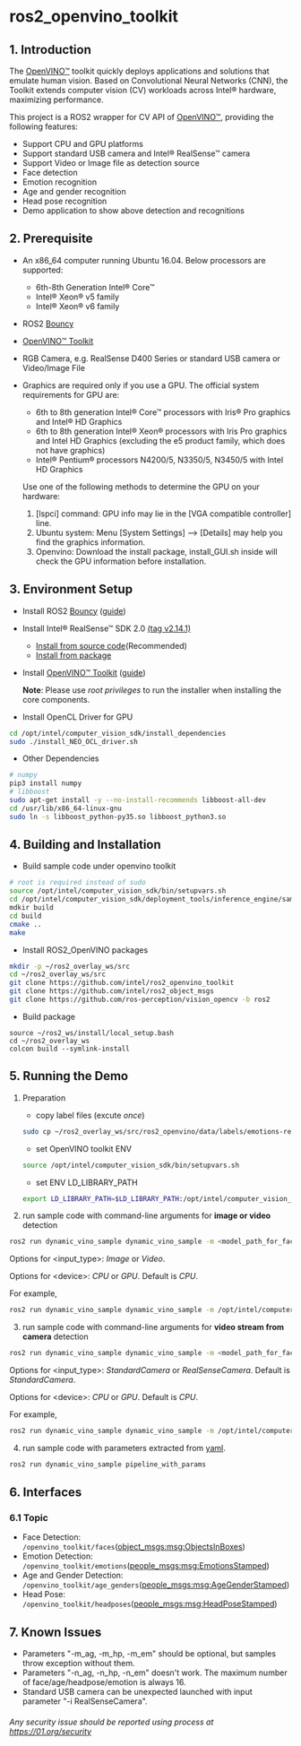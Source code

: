# ros2_openvino_toolkit

## 1. Introduction
The [OpenVINO™](https://software.intel.com/en-us/openvino-toolkit) toolkit quickly deploys applications and solutions that emulate human vision. Based on Convolutional Neural Networks (CNN), the Toolkit extends computer vision (CV) workloads across Intel® hardware, maximizing performance.

This project is a ROS2 wrapper for CV API of [OpenVINO™](https://software.intel.com/en-us/openvino-toolkit), providing the following features:
* Support CPU and GPU platforms
* Support standard USB camera and Intel® RealSense™ camera
* Support Video or Image file as detection source
* Face detection
* Emotion recognition
* Age and gender recognition
* Head pose recognition
* Demo application to show above detection and recognitions

## 2. Prerequisite
- An x86_64 computer running Ubuntu 16.04. Below processors are supported:
	* 6th-8th Generation Intel® Core™
	* Intel® Xeon® v5 family
	* Intel®  Xeon® v6 family
- ROS2 [Bouncy](https://github.com/ros2/ros2/wiki)
- [OpenVINO™ Toolkit](https://software.intel.com/en-us/openvino-toolkit)
- RGB Camera, e.g. RealSense D400 Series or standard USB camera or Video/Image File
- Graphics are required only if you use a GPU. The official system requirements for GPU are:
  * 6th to 8th generation Intel® Core™ processors with Iris® Pro graphics and Intel® HD Graphics
  * 6th to 8th generation Intel® Xeon® processors with Iris Pro graphics and Intel HD Graphics (excluding the e5 product family, which does not have graphics)
  * Intel® Pentium® processors N4200/5, N3350/5, N3450/5 with Intel HD Graphics

  Use one of the following methods to determine the GPU on your hardware:
  1. [lspci] command: GPU info may lie in the [VGA compatible controller] line.
  2. Ubuntu system: Menu [System Settings] --> [Details] may help you find the graphics information.
  3. Openvino: Download the install package, install_GUI.sh inside will check the GPU information before installation.

## 3. Environment Setup
- Install ROS2 [Bouncy](https://github.com/ros2/ros2/wiki) ([guide](https://github.com/ros2/ros2/wiki/Linux-Development-Setup))
- Install Intel® RealSense™ SDK 2.0 [(tag v2.14.1)](https://github.com/IntelRealSense/librealsense/tree/v2.14.1)
	* [Install from source code](https://github.com/IntelRealSense/librealsense/blob/v2.14.1/doc/installation.md)(Recommended)
	* [Install from package](https://github.com/IntelRealSense/librealsense/blob/v2.14.1/doc/distribution_linux.md)
- Install [OpenVINO™ Toolkit](https://software.intel.com/en-us/openvino-toolkit) ([guide](https://software.intel.com/en-us/articles/OpenVINO-Install-Linux))

	**Note**: Please use  *root privileges* to run the installer when installing the core components.
- Install OpenCL Driver for GPU
```bash
cd /opt/intel/computer_vision_sdk/install_dependencies
sudo ./install_NEO_OCL_driver.sh
```
- Other Dependencies
```bash
# numpy
pip3 install numpy
# libboost
sudo apt-get install -y --no-install-recommends libboost-all-dev
cd /usr/lib/x86_64-linux-gnu
sudo ln -s libboost_python-py35.so libboost_python3.so
```

## 4. Building and Installation
- Build sample code under openvino toolkit
```bash
# root is required instead of sudo
source /opt/intel/computer_vision_sdk/bin/setupvars.sh
cd /opt/intel/computer_vision_sdk/deployment_tools/inference_engine/samples/
mdkir build
cd build
cmake ..
make
```

- Install ROS2_OpenVINO packages
```bash
mkdir -p ~/ros2_overlay_ws/src
cd ~/ros2_overlay_ws/src
git clone https://github.com/intel/ros2_openvino_toolkit
git clone https://github.com/intel/ros2_object_msgs
git clone https://github.com/ros-perception/vision_opencv -b ros2
```

- Build package
```
source ~/ros2_ws/install/local_setup.bash
cd ~/ros2_overlay_ws
colcon build --symlink-install
```

## 5. Running the Demo
1.  Preparation
	-  copy label files (excute _once_)
	```bash
	sudo cp ~/ros2_overlay_ws/src/ros2_openvino/data/labels/emotions-recognition/FP32/emotions-recognition-retail-0003.labels /opt/intel/computer_vision_sdk/deployment_tools/intel_models/emotions-recognition-retail-0003/FP32
	```
	- set OpenVINO toolkit ENV
	```bash
	source /opt/intel/computer_vision_sdk/bin/setupvars.sh
	```
	- set ENV LD_LIBRARY_PATH
	```bash
	export LD_LIBRARY_PATH=$LD_LIBRARY_PATH:/opt/intel/computer_vision_sdk/deployment_tools/inference_engine/samples/build/intel64/Release/lib
	```

2.  run sample code with command-line arguments for <b>image or video</b> detection
```bash
ros2 run dynamic_vino_sample dynamic_vino_sample -m <model_path_for_face_detection> -m_em <model_path_for_emotion_detection> -m_ag <model_path_for_age_and_gender_detection> -m-hp <model_path_for_headpose_detection> -i <input_type> -i_path <file_directory> -d <device> -d_em <device> -d_ag <device> -d_hp <device>
```

Options for &lt;input_type&gt;: _Image_ or _Video_.

Options for &lt;device&gt;: _CPU_ or _GPU_. Default is _CPU_. 
    
For example,
```bash
ros2 run dynamic_vino_sample dynamic_vino_sample -m /opt/intel/computer_vision_sdk/deployment_tools/intel_models/face-detection-adas-0001/FP32/face-detection-adas-0001.xml -m_em /opt/intel/computer_vision_sdk/deployment_tools/intel_models/emotions-recognition-retail-0003/FP32/emotions-recognition-retail-0003.xml -m_ag /opt/intel/computer_vision_sdk/deployment_tools/intel_models/age-gender-recognition-retail-0013/FP32/age-gender-recognition-retail-0013.xml -m-hp /opt/intel/computer_vision_sdk/deployment_tools/intel_models/head-pose-estimation-adas-0001/FP32/head-pose-estimation-adas-0001.xml -i Image -i_path <file_directory> -d CPU -d_em CPU -d_ag GPU -d_hp GPU
```

3. run sample code with command-line arguments for <b>video stream from camera</b> detection
```bash
ros2 run dynamic_vino_sample dynamic_vino_sample -m <model_path_for_face_detection> -m_em <model_path_for_emotion_detection> -m_ag <model_path_for_age_and_gender_detection> -m-hp <model_path_for_headpose_detection> -i <input_type> -d <device> -d_em <device> -d_ag <device> -d_hp <device>
```

Options for &lt;input_type&gt;: _StandardCamera_ or _RealSenseCamera_. Default is _StandardCamera_.

Options for &lt;device&gt;: _CPU_ or _GPU_. Default is _CPU_. 
    
For example, 
```bash
ros2 run dynamic_vino_sample dynamic_vino_sample -m /opt/intel/computer_vision_sdk/deployment_tools/intel_models/face-detection-adas-0001/FP32/face-detection-adas-0001.xml -m_em /opt/intel/computer_vision_sdk/deployment_tools/intel_models/emotions-recognition-retail-0003/FP32/emotions-recognition-retail-0003.xml -m_ag /opt/intel/computer_vision_sdk/deployment_tools/intel_models/age-gender-recognition-retail-0013/FP32/age-gender-recognition-retail-0013.xml -m-hp /opt/intel/computer_vision_sdk/deployment_tools/intel_models/head-pose-estimation-adas-0001/FP32/head-pose-estimation-adas-0001.xml -i StandardCamera -d CPU -d_em CPU -d_ag GPU -d_hp GPU
```
4. run sample code with parameters extracted from [yaml](https://github.intel.com/otc-rse/ros2_openvino/blob/master/vino_param_lib/param/pipeline.yaml).
```bash
ros2 run dynamic_vino_sample pipeline_with_params
```

## 6. Interfaces
### 6.1 Topic
- Face Detection:
```/openvino_toolkit/faces```([object_msgs:msg:ObjectsInBoxes](https://github.com/intel/ros2_object_msgs/blob/master/msg/ObjectsInBoxes.msg))
- Emotion Detection:
```/openvino_toolkit/emotions```([people_msgs:msg:EmotionsStamped](https://github.intel.com/otc-rse/ros2_openvino/blob/master/people_msgs/msg/EmotionsStamped.msg))
- Age and Gender Detection:
```/openvino_toolkit/age_genders```([people_msgs:msg:AgeGenderStamped](https://github.intel.com/otc-rse/ros2_openvino/blob/master/people_msgs/msg/AgeGenderStamped.msg))
- Head Pose:
```/openvino_toolkit/headposes```([people_msgs:msg:HeadPoseStamped](https://github.intel.com/otc-rse/ros2_openvino/blob/master/people_msgs/msg/HeadPoseStamped.msg))

## 7. Known Issues
- Parameters "-m_ag, -m_hp, -m_em" should be optional, but samples throw exception without them.
- Parameters "-n_ag, -n_hp, -n_em" doesn't work. The maximum number of face/age/headpose/emotion is always 16.
- Standard USB camera can be unexpected launched with input parameter "-i RealSenseCamera". 

###### *Any security issue should be reported using process at https://01.org/security*
